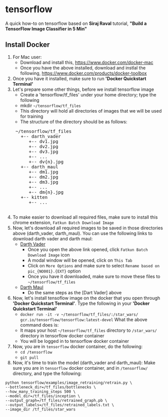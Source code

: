 # tensorflow

A quick how-to on tensorflow based on **Siraj Raval** tutorial, **"Build a TensorFlow Image Classifier in 5 Min"**

## Install Docker
1. For Mac user:
    * Download and install this, https://www.docker.com/docker-mac
    * Once you have the above installed, download and instlal the following, https://www.docker.com/products/docker-toolbox
2. Once you have it installed, make sure to run **'Docker Quickstart Terminal'**
3. Let's prepare some other things, before we install tensorflow image
    * Create a 'tensorflow/tf_files' under your home directory; type the following
    * mkdir `~/tensorflow/tf_files`
    * This directory will hold all directories of images that we will be used for training
    * The structure of the directory should be as follows:
    <pre>
    ~/tensorflow/tf_files
      +-- darth_vader
         +-- dv1.jpg
         +-- dv2.jpg
         +-- dv3.jpg
         +-- ...
         +-- dv{n}.jpg
      +-- darth_maul
         +-- dm1.jpg
         +-- dm2.jpg
         +-- dm3.jpg
         +-- ...
         +-- dm{n}.jpg
      +-- kitten
         +-- ...
     </pre>
4. To make easier to download all required files, make sure to install this chrome extension, `Fatkun Batch Download Image`
5. Now, let's download all required images to be saved in those directories above (darth_vader, darth_maul). You can use the following links to download darth vader and darth maul:
    * [Darth Vader](https://www.google.com/search?q=darth+vader&source=lnms&tbm=isch&sa=X&ved=0ahUKEwi9g8GVqcbVAhUK8GMKHUc9DlwQ_AUICigB&biw=1276&bih=703)
        * Once you open the above link opened, click `Fatkun Batch Download Image` icon
        * A modal window will be opened, click on `This Tab`
        * Click on `More Options` and make sure to select `Rename based on pic_{NO001}.{EXT}` option
        * Once you have it downloaded, make sure to move these files to `~/tensorflow/tf_files`
    * [Darth Maul](https://www.google.com/search?biw=1276&bih=703&tbm=isch&sa=1&q=darth+maul&oq=darth+maul&gs_l=psy-ab.3..0l4.159357.159830.0.160359.4.4.0.0.0.0.166.351.2j1.3.0....0...1.1.64.psy-ab..1.3.351.816QVobFZ9w)
        * Do the same steps as the [Dart Vader] above
6. Now, let's install tensoflow image on the docker that you open through **'Docker Quickstart Terminal'**. Type the following in your **'Docker Quickstart Terminal'**
    * `docker run -it -v ~/tensorflow/tf_files/:/star_wars/ gcr.io/tensorflow/tensorflow:latest-devel`
What the above command does is:
    * It maps your host `~/tensorflow/tf_files` directory to `/star_wars/` directory in tensorflow docker container
    * You will be logged in to tensorflow docker container
7. Now, you are in `tensorflow` docker container, do the following:
    * `cd /tensorflow`
    * `git pull`
8. Now, it's time to train the model (darth_vader and darth_maul):
Make sure you are in `tensorflow` docker container, and in `/tensorflow/` directory, and type the following:
```
python tensorflow/examples/image_retraining/retrain.py \
--bottleneck_dir=/tf_files/bottlenecks \
--how_many_training_steps 500 \
--model_dir=/tf_files/inception \
--output_graph=/tf_files/retrained_graph.pb \
--output_labels=/tf_files/retrained_labels.txt \
--image_dir /tf_files/star_wars
```
